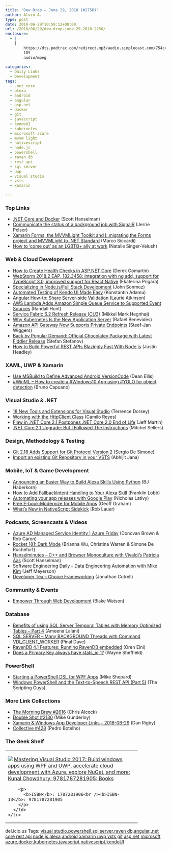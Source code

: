 ```yaml
---
title: 'Dew Drop – June 29, 2018 (#2756)'
author: Alvin A.
type: post
date: 2018-06-29T10:59:12+00:00
url: /2018/06/29/dew-drop-june-29-2018-2756/
enclosure:
  - |
    |
        https://dts.podtrac.com/redirect.mp3/audio.simplecast.com/754c4dd1.mp3
        185
        audio/mpeg
        
categories:
  - Daily Links
  - Development
tags:
  - .net core
  - alexa
  - android
  - angular
  - asp.net
  - docker
  - git
  - javascript
  - kendoUI
  - kubernetes
  - microsoft azure
  - mvvm light
  - nativescript
  - node.js
  - powershell
  - raven db
  - rest api
  - sql server
  - uwp
  - visual studio
  - vsts
  - xamarin

---
```

### <a name="top"></a>Top Links

  * <a href="https://www.hanselman.com/blog/NETCoreAndDocker.aspx" target="_blank">.NET Core and Docker</a> (Scott Hanselman)
  * <a href="https://www.jerriepelser.com/blog/communicate-status-background-job-signalr/" target="_blank">Communicate the status of a background job with SignalR</a> (Jerrie Pelser)
  * <a href="https://msicc.net/xamarin-forms-the-mvvmlight-toolkit-and-i-migrating-the-forms-project-and-mvvmlight-to-net-standard/" target="_blank">Xamarin Forms, the MVVMLight Toolkit and I: migrating the Forms project and MVVMLight to .NET Standard</a> (Marco Siccardi)
  * <a href="https://news.microsoft.com/life/career_ally/" target="_blank">How to ‘come out’ as an LGBTQ+ ally at work</a> (Natalie Singer-Velush)



### <a name="web"></a>Web & Cloud Development

  * <a href="https://codeopinion.com/how-to-create-health-checks-in-asp-net-core/" target="_blank">How to Create Health Checks in ASP.NET Core</a> (Derek Comartin)
  * <a href="https://blog.jetbrains.com/webstorm/2018/06/webstorm-2018-2-eap-182-3458/" target="_blank">WebStorm 2018.2 EAP, 182.3458: integration with ng add, support for TypeScript 3.0, improved support for React Native</a> (Ekaterina Prigara)
  * <a href="https://simpleprogrammer.com/specializing-in-node-js/" target="_blank">Specializing in Node.js/Full Stack Development</a> (John Sonmez)
  * <a href="http://tracking.feedpress.it/link/10828/9592171" target="_blank">Automated Testing of Kendo UI Made Easy</a> (Konstantin Adamu)
  * <a href="https://blogs.msdn.microsoft.com/premier_developer/2018/06/29/angular-how-to-share-server-side-validation/" target="_blank">Angular How-to: Share Server-side Validation</a> (Laurie Atkinson)
  * <a href="http://feedproxy.google.com/~r/AmazonWebServicesBlog/~3/lSZdR5i8StM/" target="_blank">AWS Lambda Adds Amazon Simple Queue Service to Supported Event Sources</a> (Randall Hunt)
  * <a href="https://blogs.msdn.microsoft.com/azureservicefabric/2018/06/28/service-fabric-6-2-refresh-release-cu3/" target="_blank">Service Fabric 6.2 Refresh Release (CU3)</a> (Mikkel Mørk Hegnhøj)
  * <a href="https://developers.redhat.com/blog/2018/06/28/why-kubernetes-is-the-new-application-server/" target="_blank">Why Kubernetes Is the New Application Server</a> (Rafael Benevides)
  * <a href="http://www.infoq.com/news/2018/06/amazon-api-gateway?utm_campaign=infoq_content&utm_source=infoq&utm_medium=feed&utm_term=global" target="_blank">Amazon API Gateway Now Supports Private Endpoints</a> (Steef-Jan Wiggers)
  * <a href="https://www.telerik.com/blogs/back-by-popular-demand-official-chocolatey-package-with-latest-fiddler-release" target="_blank">Back by Popular Demand: Official Chocolatey Package with Latest Fiddler Release</a> (Stefan Stefanov)
  * <a href="https://dzone.com/articles/how-to-build-powerful-rest-apis-blazingly-fast-wit" target="_blank">How to Build Powerful REST APIs Blazingly Fast With Node.js</a> (Justin Headley)



### <a name="silverlight"></a>XAML, UWP & Xamarin

  * <a href="https://blog.xamarin.com/advanced-android-versioncode/" target="_blank">Use MSBuild to Define Advanced Android VersionCode</a> (Dean Ellis)
  * <a href="http://feedproxy.google.com/~r/elbruno/~3/x395xSNn7ug/" target="_blank">#WinML – How to create a #Windows10 App using #YOLO for object detection</a> (Bruno Capuano)



### <a name="dotnet"></a>Visual Studio & .NET

  * <a href="https://visualstudiomagazine.com/articles/2018/06/21/visual-studio-toolbox.aspx" target="_blank">18 New Tools and Extensions for Visual Studio</a> (Terrence Dorsey)
  * <a href="https://www.red-gate.com/simple-talk/dotnet/c-programming/working-with-the-httpclient-class/" target="_blank">Working with the HttpClient Class</a> (Camilo Reyes)
  * <a href="http://www.infoq.com/news/2018/06/net-core-2-eol?utm_campaign=infoq_content&utm_source=infoq&utm_medium=feed&utm_term=global" target="_blank">Flaw in .NET Core 2.1 Postpones .NET Core 2.0 End of Life</a> (Jeff Martin)
  * <a href="https://mitchelsellers.com/blogs/2018/06/29/net-core-21-upgrade-but-i-followed-the-instructions" target="_blank">.NET Core 2.1 Upgrade: But I Followed The Instructions</a> (Mitchel Sellers)



### <a name="design"></a>Design, Methodology & Testing

  * <a href="https://www.infoq.com/news/2018/06/git-2.18-v2-protocol-commitgraph" target="_blank">Git 2.18 Adds Support for Git Protocol Version 2</a> (Sergio De Simone)
  * <a href="https://dailydotnettips.com/import-an-existing-git-repository-in-your-vsts/" target="_blank">Import an existing Git Repository in your VSTS</a> (Abhijit Jana)



### <a name="mobile"></a>Mobile, IoT & Game Development

  * <a href="https://developer.amazon.com:443/blogs/alexa/post/3a8f27f3-d724-4e0b-bc72-0dcddd0b2eab/announcing-an-easier-way-to-build-alexa-skills-using-python" target="_blank">Announcing an Easier Way to Build Alexa Skills Using Python</a> (BJ Haberkorn)
  * <a href="https://developer.amazon.com:443/blogs/alexa/post/f6bb7c54-de0d-4abe-98c3-cf3fc75c32f8/how-to-add-fallbackintent-handling-to-your-alexa-skill" target="_blank">How to Add FallbackIntent Handling to Your Alexa Skill</a> (Franklin Lobb)
  * <a href="http://feedproxy.google.com/~r/blogspot/hsDu/~3/pGVrOmfmM1s/automating-your-app-releases-with.html" target="_blank">Automating your app releases with Google Play</a> (Nicholas Lativy)
  * <a href="https://synd.co/2yGmMYw" target="_blank">Free E-book: ​Modernize for Mobile Apps</a> (Geoff Graham)
  * <a href="https://www.nativescript.org/blog/whats-new-in-nativescript-sidekick" target="_blank">What&#8217;s New in NativeScript Sidekick</a> (Rob Lauer)



### <a name="podcasts"></a>Podcasts, Screencasts & Videos

  * <a href="https://channel9.msdn.com/Shows/Azure-Friday/Azure-AD-Managed-Service-Identity?WT.mc_id=DX_MVP4025064" target="_blank">Azure AD Managed Service Identity | Azure Friday</a> (Donovan Brown & Rob Caron)
  * <a href="http://relay.fm/rocket/181" target="_blank">Rocket 181: Dark Mode</a> (Brianna Wu, Christina Warren & Simone De Rochefort)
  * <a href="https://dts.podtrac.com/redirect.mp3/audio.simplecast.com/754c4dd1.mp3" target="_blank">Hanselminutes &#8211; C++ and Browser Monoculture with Vivaldi&#8217;s Patricia Aas</a> (Scott Hanselman)
  * <a href="https://softwareengineeringdaily.com/2018/06/29/data-engineering-automation-with-mike-kim/" target="_blank">Software Engineering Daily &#8211; Data Engineering Automation with Mike Kim</a> (Jeff Meyerson)
  * <a href="http://developertea.simplecast.fm/b2544d45" target="_blank">Developer Tea &#8211; Choice Frameworking</a> (Jonathan Cutrell)



### <a name="events"></a>Community & Events

  * <a href="https://css-tricks.com/empower-through-web-development/" target="_blank">Empower Through Web Development</a> (Blake Watson)



### <a name="sql"></a>Database

  * <a href="http://feedproxy.google.com/~r/MSSQLTips-LatestSqlServerTips/~3/_QD71Zan6uY/tip.asp" target="_blank">Benefits of using SQL Server Temporal Tables with Memory Optimized Tables &#8211; Part 4</a> (Ameena Lalani)
  * <a href="https://blog.sqlauthority.com/2018/06/29/sql-server-many-background-threads-with-command-vdi_client_worker/" target="_blank">SQL SERVER – Many BACKGROUND Threads with Command VDI_CLIENT_WORKER</a> (Pinal Dave)
  * <a href="http://feedproxy.google.com/~r/AyendeRahien/~3/O41EHxLEl7k/ravendb-4-1-features-running-ravendb-embedded" target="_blank">RavenDB 4.1 Features: Running RavenDB embedded</a> (Oren Eini)
  * <a href="https://blog.waynesheffield.com/wayne/archive/2018/06/primary-key-stats_id/" target="_blank">Does a Primary Key always have stats_id 1?</a> (Wayne Sheffield)



### <a name="ps"></a>PowerShell

  * <a href="https://powershellstation.com/2018/06/28/starting-a-powershell-dsl-for-wpf-apps/" target="_blank">Starting a PowerShell DSL for WPF Apps</a> (Mike Shepard)
  * <a href="https://blogs.technet.microsoft.com/heyscriptingguy/2018/06/29/windows-powershell-and-the-text-to-speech-rest-api-part-5/" target="_blank">Windows PowerShell and the Text-to-Speech REST API (Part 5)</a> (The Scripting Guys)



### <a name="links"></a>More Link Collections

  * <a href="http://feedproxy.google.com/~r/ReflectivePerspective/~3/9kj1-RUXG1o/" target="_blank">The Morning Brew #2616</a> (Chris Alcock)
  * <a href="https://afreshcup.com/home/2018/06/29/double-shot-2130.html" target="_blank">Double Shot #2130</a> (Mike Gunderloy)
  * <a href="https://links.danrigby.com/2018/06/app-developer-links-2018-06-29/" target="_blank">Xamarin & Windows App Developer Links &#8211; 2018-06-29</a> (Dan Rigby)
  * <a href="http://feedproxy.google.com/~r/tympanus/~3/XzJuKjYpdOw/" target="_blank">Collective #428</a> (Pedro Botelho)



### <a name="shelf"></a>The Geek Shelf

<div class="wlWriterEditableSmartContent" id="scid:7dc1bd33-94bd-46fd-a20b-0131235bcd47:043f19af-00a1-400a-8598-0b1b66b3c0e0" style="margin: 0px; padding: 0px; float: none; display: inline;">
  <table cellspacing="0" cellpadding="2" width="400" border="0" unselectable="on">
    <tr>
      <td valign="top" width="400">
        <p>
          <a title="Mastering Visual Studio 2017: Build windows apps using WPF and UWP, accelerate cloud development with Azure, explore NuGet, and more: Kunal Chowdhury: 9781787281905: Books" href="https://www.amazon.com/exec/obidos/ASIN/1787281906/amavin-20"><img data-recalc-dims="1" decoding="async" src="https://i0.wp.com/images-na.ssl-images-amazon.com/images/I/51mS5qbmrkL._AC_US218_.jpg?w=660&#038;ssl=1" border="0" align="left" style="float:left" />Mastering Visual Studio 2017: Build windows apps using WPF and UWP, accelerate cloud development with Azure, explore NuGet, and more: Kunal Chowdhury: 9781787281905: Books</a>
        </p>
        
        <p>
          <b>ISBN</b>: 1787281906<br /><b>ISBN-13</b>: 9781787281905
        </p>
      </td>
    </tr>
  </table>
</div>



<div class="wlWriterEditableSmartContent" id="scid:77ECF5F8-D252-44F5-B4EB-D463C5396A79:a3985a88-0895-439f-a96f-0e87ec5c1e25" style="margin: 0px; padding: 0px; float: none; display: inline;">
  del.icio.us Tags: <a href="http://del.icio.us/popular/visual+studio" rel="tag">visual studio</a>,<a href="http://del.icio.us/popular/powershell" rel="tag">powershell</a>,<a href="http://del.icio.us/popular/sql+server" rel="tag">sql server</a>,<a href="http://del.icio.us/popular/raven+db" rel="tag">raven db</a>,<a href="http://del.icio.us/popular/angular" rel="tag">angular</a>,<a href="http://del.icio.us/popular/.net+core" rel="tag">.net core</a>,<a href="http://del.icio.us/popular/rest+api" rel="tag">rest api</a>,<a href="http://del.icio.us/popular/node.js" rel="tag">node.js</a>,<a href="http://del.icio.us/popular/alexa" rel="tag">alexa</a>,<a href="http://del.icio.us/popular/android" rel="tag">android</a>,<a href="http://del.icio.us/popular/xamarin" rel="tag">xamarin</a>,<a href="http://del.icio.us/popular/uwp" rel="tag">uwp</a>,<a href="http://del.icio.us/popular/vsts" rel="tag">vsts</a>,<a href="http://del.icio.us/popular/git" rel="tag">git</a>,<a href="http://del.icio.us/popular/asp.net" rel="tag">asp.net</a>,<a href="http://del.icio.us/popular/microsoft+azure" rel="tag">microsoft azure</a>,<a href="http://del.icio.us/popular/docker" rel="tag">docker</a>,<a href="http://del.icio.us/popular/kubernetes" rel="tag">kubernetes</a>,<a href="http://del.icio.us/popular/javascript" rel="tag">javascript</a>,<a href="http://del.icio.us/popular/nativescript" rel="tag">nativescript</a>,<a href="http://del.icio.us/popular/kendoUI" rel="tag">kendoUI</a>
</div>